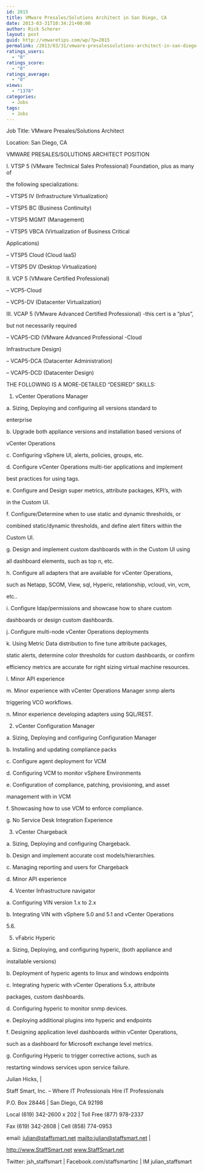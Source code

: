 ```yaml
---
id: 2015
title: VMware Presales/Solutions Architect in San Diego, CA
date: 2013-03-31T10:34:21+00:00
author: Rick Scherer
layout: post
guid: http://vmwaretips.com/wp/?p=2015
permalink: /2013/03/31/vmware-presalessolutions-architect-in-san-diego-ca/
ratings_users:
  - "0"
ratings_score:
  - "0"
ratings_average:
  - "0"
views:
  - "1378"
categories:
  - Jobs
tags:
  - Jobs
---
```

Job Title: VMware Presales/Solutions Architect
  
Location: San Diego, CA

VMWARE PRESALES/SOLUTIONS ARCHITECT POSITION 

I. VTSP 5 (VMware Technical Sales Professional) Foundation, plus as many of
  
the following specializations:

&#8211; VTSP5 IV (Infrastructure Virtualization)

&#8211; VTSP5 BC (Business Continuity)

&#8211; VTSP5 MGMT (Management)

&#8211; VTSP5 VBCA (Virtualization of Business Critical
  
Applications)

&#8211; VTSP5 Cloud (Cloud IaaS)

&#8211; VTSP5 DV (Desktop Virtualization)

II. VCP 5 (VMware Certified Professional)

&#8211; VCP5-Cloud 

&#8211; VCP5-DV (Datacenter Virtualization)

III. VCAP 5 (VMware Advanced Certified Professional) -this cert is a &#8220;plus&#8221;,
  
but not necessarily required

&#8211; VCAP5-CID (VMware Advanced Professional -Cloud
  
Infrastructure Design)

&#8211; VCAP5-DCA (Datacenter Administration)

&#8211; VCAP5-DCD (Datacenter Design)

THE FOLLOWING IS A MORE-DETAILED &#8220;DESIRED&#8221; SKILLS:

1. vCenter Operations Manager

a. Sizing, Deploying and configuring all versions standard to
  
enterprise

b. Upgrade both appliance versions and installation based versions of
  
vCenter Operations

c. Configuring vSphere UI, alerts, policies, groups, etc.

d. Configure vCenter Operations multi-tier applications and implement
  
best practices for using tags.

e. Configure and Design super metrics, attribute packages, KPI&#8217;s, with
  
in the Custom UI.

f. Configure/Determine when to use static and dynamic thresholds, or
  
combined static/dynamic thresholds, and define alert filters within the
  
Custom UI.

g. Design and implement custom dashboards with in the Custom UI using
  
all dashboard elements, such as top n, etc.

h. Configure all adapters that are available for vCenter Operations,
  
such as Netapp, SCOM, View, sql, Hyperic, relationship, vcloud, vin, vcm,
  
etc..

i. Configure ldap/permissions and showcase how to share custom
  
dashboards or design custom dashboards.

j. Configure multi-node vCenter Operations deployments

k. Using Metric Data distribution to fine tune attribute packages,
  
static alerts, determine color thresholds for custom dashboards, or confirm
  
efficiency metrics are accurate for right sizing virtual machine resources.

l. Minor API experience

m. Minor experience with vCenter Operations Manager snmp alerts
  
triggering VCO workflows.

n. Minor experience developing adapters using SQL/REST.

2. vCenter Configuration Manager

a. Sizing, Deploying and configuring Configuration Manager

b. Installing and updating compliance packs

c. Configure agent deployment for VCM

d. Configuring VCM to monitor vSphere Environments

e. Configuration of compliance, patching, provisioning, and asset
  
management with in VCM

f. Showcasing how to use VCM to enforce compliance.

g. No Service Desk Integration Experience

3. vCenter Chargeback 

a. Sizing, Deploying and configuring Chargeback.

b. Design and implement accurate cost models/hierarchies.

c. Managing reporting and users for Chargeback

d. Minor API experience

4. Vcenter Infrastructure navigator

a. Configuring VIN version 1.x to 2.x

b. Integrating VIN with vSphere 5.0 and 5.1 and vCenter Operations
  
5.6.

5. vFabric Hyperic

a. Sizing, Deploying, and configuring hyperic, (both appliance and
  
installable versions)

b. Deployment of hyperic agents to linux and windows endpoints

c. Integrating hyperic with vCenter Operations 5.x, attribute
  
packages, custom dashboards.

d. Configuring hyperic to monitor snmp devices.

e. Deploying additional plugins into hyperic and endpoints

f. Designing application level dashboards within vCenter Operations,
  
such as a dashboard for Microsoft exchange level metrics.

g. Configuring Hyperic to trigger corrective actions, such as
  
restarting windows services upon service failure.

Julian Hicks, | 

Staff Smart, Inc. &#8211; Where IT Professionals Hire IT Professionals

P.O. Box 28446 | San Diego, CA 92198 

Local (619) 342-2600 x 202 | Toll Free (877) 978-2337 

Fax (619) 342-2608 | Cell (858) 774-0953 

email: julian@staffsmart.net <mailto:julian@staffsmart.net> |
  
<http://www.StaffSmart.net> www.StaffSmart.net

Twitter: jsh\_staffsmart | Facebook.com/staffsmartinc | IM julian\_staffsmart